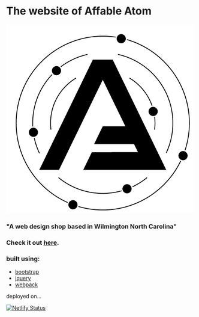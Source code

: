 # The website of Affable Atom

![Affable Atom](/aa.png)

### "A web design shop based in Wilmington North Carolina"

### Check it out [here](http://aatom.co/ "Affable Atom").

### built using:

- [bootstrap](http://getbootstrap.com/ "Bootstrap")
- [jquery](http://jquery.com/ "jQuery")
- [webpack](http://webpack.js.org/ "Webpack")

deployed on...

[![Netlify Status](https://api.netlify.com/api/v1/badges/89585d74-2809-4654-9cf3-8610a9e97315/deploy-status)](https://app.netlify.com/sites/nifty-mcnulty-facb29/deploys)
